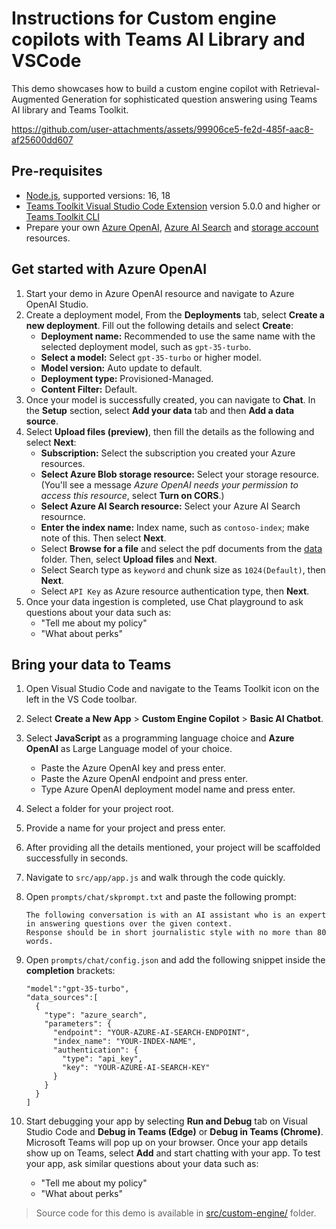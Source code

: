# Instructions for Custom engine copilots with​ Teams AI Library and VSCode

This demo showcases how to build a custom engine copilot with Retrieval-Augmented Generation for sophisticated question answering using Teams AI library and Teams Toolkit.

https://github.com/user-attachments/assets/99906ce5-fe2d-485f-aac8-af25600dd607


## Pre-requisites

- [Node.js](https://nodejs.org/), supported versions: 16, 18
- [Teams Toolkit Visual Studio Code Extension](https://aka.ms/teams-toolkit) version 5.0.0 and higher or [Teams Toolkit CLI](https://aka.ms/teamsfx-toolkit-cli)
- Prepare your own [Azure OpenAI](https://aka.ms/oai/access), [Azure AI Search](https://azure.microsoft.com/en-us/products/ai-services/ai-search) and [storage account](https://learn.microsoft.com/en-us/azure/storage/common/storage-account-create) resources.

## Get started with Azure OpenAI

1. Start your demo in Azure OpenAI resource and navigate to Azure OpenAI Studio.
2. Create a deployment model, From the **Deployments** tab, select **Create a new deployment**. Fill out the following details and select **Create**:
    - **Deployment name:** Recommended to use the same name with the selected deployment model, such as `gpt-35-turbo`.
    - **Select a model:** Select `gpt-35-turbo` or higher model.
    - **Model version:** Auto update to default.
    - **Deployment type:** Provisioned-Managed.
    - **Content Filter:** Default.
3. Once your model is successfully created, you can navigate to **Chat**. In the **Setup** section, select **Add your data** tab and then **Add a data source**.
4. Select **Upload files (preview)**, then fill the details as the following and select **Next**:
    - **Subscription:** Select the subscription you created your Azure resources.
    - **Select Azure Blob storage resource:** Select your storage resource. (You'll see a message *Azure OpenAI needs your permission to access this resource*, select **Turn on CORS**.)
    - **Select Azure AI Search resource:** Select your Azure AI Search resournce.
    - **Enter the index name:** Index name, such as `contoso-index`; make note of this. Then select **Next**.
    - Select **Browse for a file** and select the pdf documents from the [data](./data) folder. Then, select **Upload files** and **Next**.
    - Select Search type as `keyword` and chunk size as `1024(Default)`, then **Next**.
    - Select `API Key` as Azure resource authentication type, then **Next**.
5. Once your data  ingestion is completed, use Chat playground to ask questions about your data such as:
    - "Tell me about my policy"
    - "What about perks"

## Bring your data to Teams

1. Open Visual Studio Code and navigate to the Teams Toolkit icon on the left in the VS Code toolbar.
2. Select **Create a New App** > **Custom Engine Copilot** > **Basic AI Chatbot**.
3. Select **JavaScript** as a programming language choice and **Azure OpenAI** as Large Language model of your choice.
    - Paste the Azure OpenAI key and press enter.
    - Paste the Azure OpenAI endpoint and press enter.
    - Type Azure OpenAI deployment model name and press enter.
4. Select a folder for your project root.
5. Provide a name for your project and press enter.
6. After providing all the details mentioned, your project will be scaffolded successfully in seconds.
7. Navigate to `src/app/app.js` and walk through the code quickly.
8. Open `prompts/chat/skprompt.txt` and paste the following prompt:
    ```
    The following conversation is with an AI assistant who is an expert in answering questions over the given context.
    Response should be in short journalistic style with no more than 80 words.
    ```
9. Open `prompts/chat/config.json` and add the following snippet inside the **completion** brackets:
    ```
    "model":"gpt-35-turbo",
    "data_sources":[
      {
        "type": "azure_search",
        "parameters": {
          "endpoint": "YOUR-AZURE-AI-SEARCH-ENDPOINT",
          "index_name": "YOUR-INDEX-NAME",
          "authentication": {
            "type": "api_key",
            "key": "YOUR-AZURE-AI-SEARCH-KEY"
          }
        }
      }
    ] 
    ```

10. Start debugging your app by selecting **Run and Debug** tab on Visual Studio Code and **Debug in Teams (Edge)** or **Debug in Teams (Chrome)**. Microsoft Teams will pop up on your browser. Once your app details show up on Teams, select **Add** and start chatting with your app. To test your app, ask similar questions about your data such as:
    - "Tell me about my policy"
    - "What about perks"

>Source code for this demo is available in [src/custom-engine/](../../src/custom-engine/) folder.
